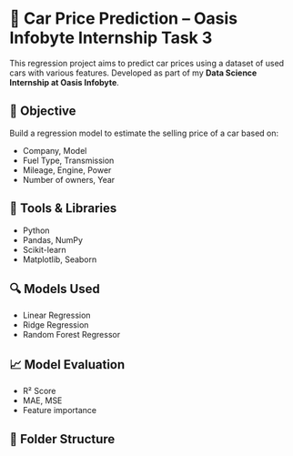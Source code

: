 # 🚗 Car Price Prediction – Oasis Infobyte Internship Task 3

This regression project aims to predict car prices using a dataset of used cars with various features. Developed as part of my **Data Science Internship at Oasis Infobyte**.

## 📌 Objective
Build a regression model to estimate the selling price of a car based on:
- Company, Model
- Fuel Type, Transmission
- Mileage, Engine, Power
- Number of owners, Year

## 🧰 Tools & Libraries
- Python
- Pandas, NumPy
- Scikit-learn
- Matplotlib, Seaborn

## 🔍 Models Used
- Linear Regression
- Ridge Regression
- Random Forest Regressor

## 📈 Model Evaluation
- R² Score
- MAE, MSE
- Feature importance

## 📁 Folder Structure
